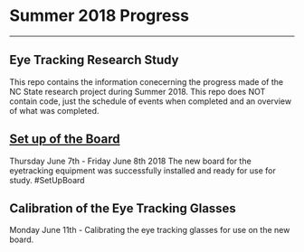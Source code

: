 # Summer 2018 Progress
***************************
Eye Tracking Research Study
---------------------------
This repo contains the information conecerning the progress made of the NC State research project during Summer 2018. This repo does NOT contain code, just the schedule of events when completed and an overview of what was completed. 

  [Set up of the Board](https://github.com/IlaWallace/Summer2018/blob/master/Set%20up%20of%20the%20Board)
  -------------------
  Thursday June 7th - Friday June 8th 2018
  The new board for the eyetracking equipment was successfully installed and ready for use for study.
  #SetUpBoard
  

  Calibration of the Eye Tracking Glasses
  ---------------------------------------
  Monday June 11th -
  Calibrating the eye tracking glasses for use on the new board. 

